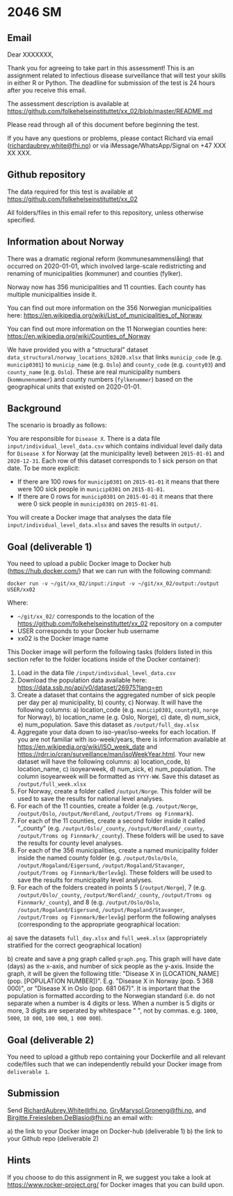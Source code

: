 # 2046 SM

## Email

Dear XXXXXXX,

Thank you for agreeing to take part in this assessment! This is an assignment related to infectious disease surveillance that will test your skills in either R or Python. The deadline for submission of the test is 24 hours after you receive this email.

The assessment description is available at https://github.com/folkehelseinstituttet/xx_02/blob/master/README.md

Please read through all of this document before beginning the test.

If you have any questions or problems, please contact Richard via email (richardaubrey.white@fhi.no) or via iMessage/WhatsApp/Signal on +47 XXX XX XXX.

## Github repository

The data required for this test is available at https://github.com/folkehelseinstituttet/xx_02

All folders/files in this email refer to this repository, unless otherwise specified.

## Information about Norway

There was a dramatic regional reform (kommunesammenslåing) that occurred on 2020-01-01, which involved large-scale redistricting and renaming of municipalities (kommuner) and counties (fylker).

Norway now has 356 municipalities and 11 counties. Each county has multiple municipalities inside it.

You can find out more information on the 356 Norwegian municipalities here: https://en.wikipedia.org/wiki/List_of_municipalities_of_Norway

You can find out more information on the 11 Norwegian counties here: https://en.wikipedia.org/wiki/Counties_of_Norway

We have provided you with a "structural" dataset `data_structural/norway_locations_b2020.xlsx` that links `municip_code` (e.g. `municip0301`) to `municip_name` (e.g. `Oslo`) and `county_code` (e.g. `county03`) and `county_name` (e.g. `Oslo`). These are real municipality numbers (`kommunenummer`) and county numbers (`fylkenummer`) based on the geographical units that existed on 2020-01-01.

## Background

The scenario is broadly as follows:

You are responsible for `Disease X`. There is a data file `input/individual_level_data.csv` which contains individual level daily data for `Disease X` for Norway (at the municipality level) between `2015-01-01` and `2020-12-31`. Each row of this dataset corresponds to 1 sick person on that date. To be more explicit:

- If there are 100 rows for `municip0301` on `2015-01-01` it means that there were 100 sick people in `municip0301` on `2015-01-01`.
- If there are 0 rows for `municip0301` on `2015-01-01` it means that there were 0 sick people in `municip0301` on `2015-01-01`.

You will create a Docker image that analyses the data file `input/individual_level_data.xlsx` and saves the results in `output/`.

## Goal (deliverable 1)

You need to upload a public Docker image to Docker hub (https://hub.docker.com/) that we can run with the following command:

`docker run -v ~/git/xx_02/input:/input -v ~/git/xx_02/output:/output USER/xx02`

Where:
- `~/git/xx_02/` corresponds to the location of the https://github.com/folkehelseinstituttet/xx_02 repository on a computer
- USER corresponds to your Docker hub username
- xx02 is the Docker image name

This Docker image will perform the following tasks (folders listed in this section refer to the folder locations inside of the Docker container):

1. Load in the data file `/input/individual_level_data.csv`
2. Download the population data available here: https://data.ssb.no/api/v0/dataset/26975?lang=en
3. Create a dataset that contains the aggregated number of sick people per day per a) municipality, b) county, c) Norway. It will have the following columns: a) location_code (e.g. `municip0301`, `county03`, `norge` for Norway), b) location_name (e.g. Oslo, Norge), c) date, d) num_sick, e) num_population. Save this dataset as `/output/full_day.xlsx`
4. Aggregate your data down to iso-year/iso-weeks for each location. If you are not familiar with iso-week/years, there is information available at https://en.wikipedia.org/wiki/ISO_week_date and https://rdrr.io/cran/surveillance/man/isoWeekYear.html. Your new dataset will have the following columns: a) location_code, b) location_name, c) isoyearweek, d) num_sick, e) num_population. The column isoyearweek will be formatted as `YYYY-WW`. Save this dataset as `/output/full_week.xlsx`
5. For Norway, create a folder called `/output/Norge`. This folder will be used to save the results for national level analyses.
6. For each of the 11 counties, create a folder (e.g. `/output/Norge`, `/output/Oslo`, `/output/Nordland`, `/output/Troms og Finnmark`).
7. For each of the 11 counties, create a second folder inside it called "_county" (e.g. `/output/Oslo/_county`, `/output/Nordland/_county`, `/output/Troms og Finnmark/_county`). These folders will be used to save the results for county level analyses.
8. For each of the 356 municipalities, create a named municipality folder inside the named county folder (e.g. `/output/Oslo/Oslo`, `/output/Rogaland/Eigersund`, `/output/Rogaland/Stavanger`, `/output/Troms og Finnmark/Berlevåg`). These folders will be used to save the results for municipality level analyses.
9. For each of the folders created in points 5 (`/output/Norge`), 7 (e.g. `/output/Oslo/_county`, `/output/Nordland/_county`, `/output/Troms og Finnmark/_county`), and 8 (e.g. `/output/Oslo/Oslo`, `/output/Rogaland/Eigersund`, `/output/Rogaland/Stavanger`, `/output/Troms og Finnmark/Berlevåg`) perform the following analyses (corresponding to the appropriate geographical location:

a) save the datasets `full_day.xlsx` and `full_week.xlsx` (appropriately stratified for the correct geographical location)

b) create and save a png graph called `graph.png`. This graph will have date (days) as the x-axis, and number of sick people as the y-axis. Inside the graph, it will be given the following title: "Disease X in [LOCATION_NAME] (pop. [POPULATION NUMBER])". E.g. "Disease X in Norway (pop. 5 368 000)", or "Disease X in Oslo (pop. 681 067)". It is important that the population is formatted according to the Norwegian standard (i.e. do not separate when a number is 4 digits or less. When a number is 5 digits or more, 3 digits are seperated by whitespace " ", not by commas. e.g. `1000`, `5000`, `10 000`, `100 000`, `1 000 000`).

## Goal (deliverable 2)

You need to upload a github repo containing your Dockerfile and all relevant code/files such that we can independently rebuild your Docker image from `deliverable 1`.

## Submission

Send RichardAubrey.White@fhi.no, GryMarysol.Groneng@fhi.no, and Birgitte.Freiesleben.DeBlasio@fhi.no an email with:

a) the link to your Docker image on Docker-hub (deliverable 1)
b) the link to your Github repo (deliverable 2)

## Hints

If you choose to do this assignment in R, we suggest you take a look at https://www.rocker-project.org/ for Docker images that you can build upon.
